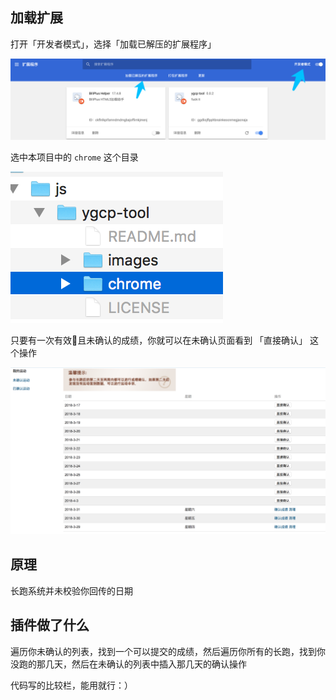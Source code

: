 ## 加载扩展

打开「开发者模式」，选择「加载已解压的扩展程序」

![load_ext.1.png](./images/load_ext.1.png)

选中本项目中的 `chrome` 这个目录

![load_ext.2.png](./images/load_ext.2.png)

只要有一次有效且未确认的成绩，你就可以在未确认页面看到 「直接确认」 这个操作

![demo.png](./images/demo.png)

## 原理

长跑系统并未校验你回传的日期

## 插件做了什么

遍历你未确认的列表，找到一个可以提交的成绩，然后遍历你所有的长跑，找到你没跑的那几天，然后在未确认的列表中插入那几天的确认操作

代码写的比较栏，能用就行：）

